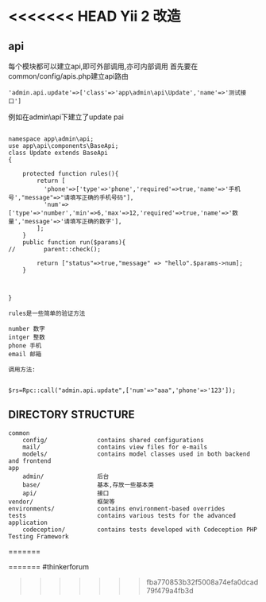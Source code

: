 <<<<<<< HEAD
Yii 2 改造
===============================


api
------------------
每个模块都可以建立api,即可外部调用,亦可内部调用
首先要在common/config/apis.php建立api路由
<pre><code>'admin.api.update'=>['class'=>'app\admin\api\Update','name'=>'测试接口']</code></pre>
例如在admin\api下建立了update pai

<pre><code>
namespace app\admin\api;
use app\api\components\BaseApi;
class Update extends BaseApi
{

    protected function rules(){
        return [
          'phone'=>['type'=>'phone','required'=>true,'name'=>'手机号',"message"=>"请填写正确的手机号码"],
          'num'=>['type'=>'number','min'=>6,'max'=>12,'required'=>true,'name'=>'数量','message'=>'请填写正确的数字'],
        ];
    }
    public function run($params){
//        parent::check();

        return ["status"=>true,"message" => "hello".$params->num];
    }



}
</code></pre>

`rules是一些简单的验证方法`
```
number 数字
intger 整数
phone 手机
email 邮箱
```

`调用方法:`
<pre><code>
$rs=Rpc::call("admin.api.update",['num'=>"aaa",'phone'=>'123']);</code></pre>

DIRECTORY STRUCTURE
-------------------

```
common
    config/              contains shared configurations
    mail/                contains view files for e-mails
    models/              contains model classes used in both backend and frontend
app
    admin/               后台
    base/                基本,存放一些基本类
    api/                 接口
vendor/                  框架等
environments/            contains environment-based overrides
tests                    contains various tests for the advanced application
    codeception/         contains tests developed with Codeception PHP Testing Framework
```
=======

=======
#thinkerforum
>>>>>>> fba770853b32f5008a74efa0dcad79f479a4fb3d
